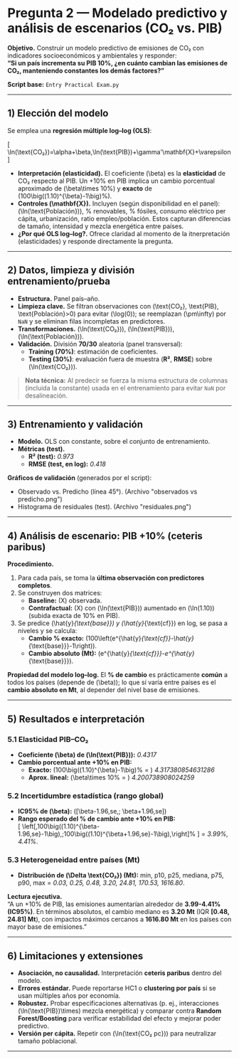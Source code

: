# Pregunta 2 — Modelado predictivo y análisis de escenarios (CO₂ vs. PIB)

**Objetivo.** Construir un modelo predictivo de emisiones de CO₂ con indicadores socioeconómicos y ambientales y responder:  
**“Si un país incrementa su PIB 10%, ¿en cuánto cambian las emisiones de CO₂, manteniendo constantes los demás factores?”**

**Script base:** `Entry Practical Exam.py`

---

## 1) Elección del modelo

Se emplea una **regresión múltiple log–log (OLS)**:

\[
\ln(\text{CO₂})=\alpha+\beta\,\ln(\text{PIB})+\gamma'\mathbf{X}+\varepsilon
\]

- **Interpretación (elasticidad).** El coeficiente \(\beta\) es la **elasticidad** de CO₂ respecto al PIB. Un +10% en PIB implica un cambio porcentual aproximado de \(\beta\times 10\%\) y **exacto** de \(100\big((1.10)^{\beta}-1\big)\%\).
- **Controles \(\mathbf{X}\).** Incluyen (según disponibilidad en el panel): \(\ln(\text{Población})\), % renovables, % fósiles, consumo eléctrico per cápita, urbanización, ratio empleo/población. Estos capturan diferencias de tamaño, intensidad y mezcla energética entre países.
- **¿Por qué OLS log–log?.** Ofrece claridad al momento de la itnerpretación (elasticidades) y responde directamente la pregunta. 

---

## 2) Datos, limpieza y división entrenamiento/prueba

- **Estructura.** Panel país–año.
- **Limpieza clave.** Se filtran observaciones con \(\text{CO₂}, \text{PIB}, \text{Población}>0\) para evitar \(\log(0)\); se reemplazan \(\pm\infty\) por `NaN` y se eliminan filas incompletas en predictores.
- **Transformaciones.** \(\ln(\text{CO₂})\), \(\ln(\text{PIB})\), \(\ln(\text{Población})\).
- **Validación.** División **70/30** aleatoria (panel transversal):  
  - **Training (70%)**: estimación de coeficientes.  
  - **Testing (30%)**: evaluación fuera de muestra (**R²**, **RMSE**) sobre \(\ln(\text{CO₂})\).

> **Nota técnica:** Al predecir se fuerza la misma estructura de columnas (incluida la constante) usada en el entrenamiento para evitar `NaN` por desalineación.

---

## 3) Entrenamiento y validación

- **Modelo.** OLS con constante, sobre el conjunto de entrenamiento.  
- **Métricas (test).**  
  - **R² (test):** _0.973_  
  - **RMSE (test, en log):** _0.418_

**Gráficos de validación** (generados por el script):
- Observado vs. Predicho (línea 45°). (Archivo "observados vs predicho.png")
- Histograma de residuales (test).  (Archivo "residuales.png")

---

## 4) Análisis de escenario: **PIB +10%** (ceteris paribus)

**Procedimiento.**
1. Para cada país, se toma la **última observación con predictores completos**.  
2. Se construyen dos matrices:
   - **Baseline:** \(X\) observada.
   - **Contrafactual:** \(X\) con \(\ln(\text{PIB})\) aumentado en \(\ln(1.10)\) (subida exacta de 10% en PIB).
3. Se predice \(\hat{y}_{\text{base}}\) y \(\hat{y}_{\text{cf}}\) en log, se pasa a niveles y se calcula:
   - **Cambio % exacto:** \(100\left(e^{\hat{y}_{\text{cf}}-\hat{y}_{\text{base}}}-1\right)\).
   - **Cambio absoluto (Mt):** \(e^{\hat{y}_{\text{cf}}}-e^{\hat{y}_{\text{base}}}\).

**Propiedad del modelo log–log.** El **% de cambio** es prácticamente **común** a todos los países (depende de \(\beta\)); lo que sí varía entre países es el **cambio absoluto en Mt**, al depender del nivel base de emisiones.

---

## 5) Resultados e interpretación

### 5.1 Elasticidad PIB–CO₂
- **Coeficiente \(\beta\) de \(\ln(\text{PIB})\):** _0.4317_  
- **Cambio porcentual ante +10% en PIB:**
  - **Exacto:** \(100\big((1.10)^{\beta}-1\big)\% = \) _4.317380854631286_  
  - **Aprox. lineal:** \(\beta\times 10\% = \) _4.200738908024259_

### 5.2 Incertidumbre estadística (rango global)
- **IC95% de \(\beta\):** \([\beta-1.96\,se,\; \beta+1.96\,se]\)  
- **Rango esperado del % de cambio ante +10% en PIB:**  
  \[
  \left[\,100\big((1.10)^{\beta-1.96\,se}-1\big),\;100\big((1.10)^{\beta+1.96\,se}-1\big)\,\right]\% 
  \]
  = _3.99%, 4.41%_.

### 5.3 Heterogeneidad entre países (Mt)
- **Distribución de \(\Delta \text{CO₂}\) (Mt):** min, p10, p25, mediana, p75, p90, max = _0.03, 0.25, 0.48, 3.20, 24.81, 170.53, 1616.80_.

**Lectura ejecutiva.**  
“A un +10% de PIB, las emisiones aumentarían alrededor de **3.99-4.41% (IC95%)**. En términos absolutos, el cambio mediano es **3.20 Mt** (IQR **[0.48, 24.81] Mt**), con impactos máximos cercanos a **1616.80 Mt** en los países con mayor base de emisiones.”

---

## 6) Limitaciones y extensiones

- **Asociación, no causalidad.** Interpretación **ceteris paribus** dentro del modelo.  
- **Errores estándar.** Puede reportarse HC1 o **clustering por país** si se usan múltiples años por economía.  
- **Robustez.** Probar especificaciones alternativas (p. ej., interacciones \(\ln(\text{PIB})\times\) mezcla energética) y comparar contra **Random Forest/Boosting** para verificar estabilidad del efecto y mejorar poder predictivo.  
- **Versión per cápita.** Repetir con \(\ln(\text{CO₂ pc})\) para neutralizar tamaño poblacional.

---